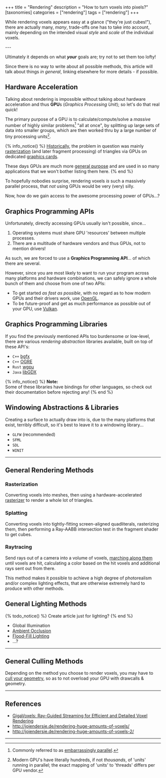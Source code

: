 +++
title = "Rendering"
description = "How to turn voxels into pixels?"
[taxonomies]
categories = ["rendering"]
tags = ["rendering"]
+++

While rendering voxels appears easy at a glance ("they're just cubes!"),
there are actually many, *many*, trade-offs one has to take into account,
mainly depending on the intended visual *style* and *scale* of the individual voxels.

<!-- more --> ---

Ultimately it depends on what ***your*** goals are; try not to set them too lofty!

Since there is no way to write about all possible methods, this article will talk about things *in general*, linking elsewhere for more details - if possible.

## Hardware Acceleration

Talking about rendering is impossible without talking about hardware acceleration
and thus **GPU**s (*Graphics&nbsp;Processing&nbsp;Unit*); so let's do that real quick!

The primary purpose of a GPU is to calculate/compute/solve a *massive* number of highly similar problems[^embarassinglyparallel] "all at once",
by splitting up large sets of data into smaller groups, which are then worked thru by a large number of tiny processing units[^gpumanycores].

{% info_notice() %}
[Historically](https://en.wikipedia.org/wiki/Graphics_processing_unit#History),
the problem in question was mainly [rasterization](https://en.wikipedia.org/wiki/Rasterisation)
(and later fragment processing) of triangles via GPUs on dedicated [graphics cards](https://en.wikipedia.org/wiki/Graphics_card).

These days GPUs are much more [general purpose](https://en.wikipedia.org/wiki/General-purpose_computing_on_graphics_processing_units)
and are used in so many applications that we won't bother listing them here.
{% end %}

To hopefully nobodies surprise, rendering voxels *is* such a massively parallel process, that *not* using GPUs would be very (very) silly.

Now, how do we gain access to the awesome processing power of GPUs...?

## Graphics Programming APIs

Unfortunately, directly accessing GPUs usually isn't possible, since...

1. Operating systems must share GPU 'resources' between multiple processes.
2. There are a multitude of hardware vendors and thus GPUs, not to mention drivers!

As such, we are forced to use a **Graphics&nbsp;Programming&nbsp;API**... of which there are several.

However, since you are most likely to want to run your program across many platforms and hardware combinations,
we can safely ignore a whole bunch of them and choose from one of two APIs:

- To get started *as fast as possible*, with no regard as to how modern GPUs and their drivers work,
  use [OpenGL](/wiki/opengl).
- To be future-proof and get as much performance as possible out of your GPU,
  use [Vulkan](/wiki/vulkan).

## Graphics Programming Libraries

If you find the previously mentioned APIs too burdensome or low-level,
there are various *rendering abstraction* libraries available,
built on top of these API's:

- `C++` [bgfx](https://github.com/bkaradzic/bgfx)
- `C++` [OGRE](https://ogrecave.github.io/ogre/)
- `Rust` [wgpu](https://wgpu.rs/)
- `Java` [libGDX](https://libgdx.com/)

{% info_notice() %}
**Note:**  
Some of these libraries have bindings for other languages,
so check out their documentation before rejecting any!
{% end %}

## Windowing Abstractions & Libraries

Creating a surface to actually draw into is, due to the many platforms that exist,
terribly difficult, so it's best to leave it to a windowing library...

- `GLFW` (recommended)
- `SFML`
- `SDL`
- `WINIT`


---

## General Rendering Methods

### Rasterization

Converting voxels into meshes, then using a hardware-accelerated [rasterizer](https://en.wikipedia.org/wiki/Rasterisation)
to render a whole lot of triangles.

### Splatting

Converting voxels into tightly-fitting screen-aligned quadliterals, rasterizing them,
then performing a Ray-AABB intersection test in the fragment shader to get cubes.

### Raytracing

Send rays out of a camera into a volume of voxels, [marching along them](/wiki/raycasting) until voxels are hit,
calculating a color based on the hit voxels and additional rays sent out from there.

This method makes it possible to achieve a high degree of photorealism and/or complex lighting effects,
that are otherwise extremely hard to produce with other methods.

## General Lighting Methods

{% todo_notice() %} Create article just for lighting? {% end %}

- Global Illumination
- [Ambient Occlusion](https://0fps.net/2013/07/03/ambient-occlusion-for-minecraft-like-worlds/)
- [Flood-Fill Lighting](https://web.archive.org/web/20210429192404/https://www.seedofandromeda.com/blogs/29-fast-flood-fill-lighting-in-a-blocky-voxel-game-pt-1)
- ...?

---

## General Culling Methods

Depending on the method you choose to render voxels,
you may have to [cull your geometry](/wiki/culling),
so as to not overload your GPU with drawcalls & geometry.

---

## References

- [GigaVoxels: Ray-Guided Streaming for Efficient and Detailed Voxel Rendering](https://artis.inrialpes.fr/Publications/2009/CNLE09/)
- <http://jojendersie.de/rendering-huge-amounts-of-voxels/>
- <http://jojendersie.de/rendering-huge-amounts-of-voxels-2/>

---

[^embarassinglyparallel]: Commonly referred to as [embarrassingly parallel](https://en.wikipedia.org/wiki/Embarrassingly_parallel).

[^gpumanycores]: Modern GPU's have literally hundreds, if not *thousands*, of 'units' running in parallel; the exact mapping of 'units' to 'threads' differs per GPU vendor.
